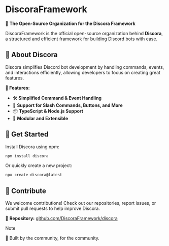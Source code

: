 
# DiscoraFramework  

🚀 **The Open-Source Organization for the Discora Framework**  

DiscoraFramework is the official open-source organization behind **Discora**, a structured and efficient framework for building Discord bots with ease.  

## 📌 About Discora  
Discora simplifies Discord bot development by handling commands, events, and interactions efficiently, allowing developers to focus on creating great features.  

**🌟 Features:**  
- 🛠 **Simplified Command & Event Handling**  
- 🔄 **Support for Slash Commands, Buttons, and More**  
- 📦 **TypeScript & Node.js Support**  
- 🧩 **Modular and Extensible**  

## 📜 Get Started  
Install Discora using npm:  

```sh
npm install discora
```
Or quickly create a new project:  
```sh
npx create-discora@latest
```

## 🤝 Contribute  
We welcome contributions! Check out our repositories, report issues, or submit pull requests to help improve Discora.  

🔗 **Repository:** [github.com/DiscoraFramework/discora](https://github.com/DiscoraFramework/discora)  

> [!note]
> 💙 Built by the community, for the community. 





